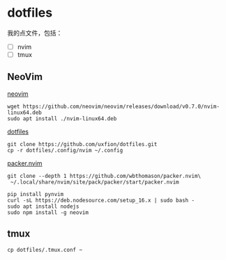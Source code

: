 # dotfiles

我的点文件，包括：
- [ ] nvim
- [ ] tmux

## NeoVim

[neovim](https://github.com/neovim/neovim)

```
wget https://github.com/neovim/neovim/releases/download/v0.7.0/nvim-linux64.deb
sudo apt install ./nvim-linux64.deb
```

[dotfiles](https://github.com/uxfion/dotfiles)

```
git clone https://github.com/uxfion/dotfiles.git
cp -r dotfiles/.config/nvim ~/.config
```

[packer.nvim](https://github.com/wbthomason/packer.nvim)

```
git clone --depth 1 https://github.com/wbthomason/packer.nvim\
 ~/.local/share/nvim/site/pack/packer/start/packer.nvim
```

```
pip install pynvim
curl -sL https://deb.nodesource.com/setup_16.x | sudo bash -
sudo apt install nodejs
sudo npm install -g neovim
```

## tmux

```
cp dotfiles/.tmux.conf ~
```

